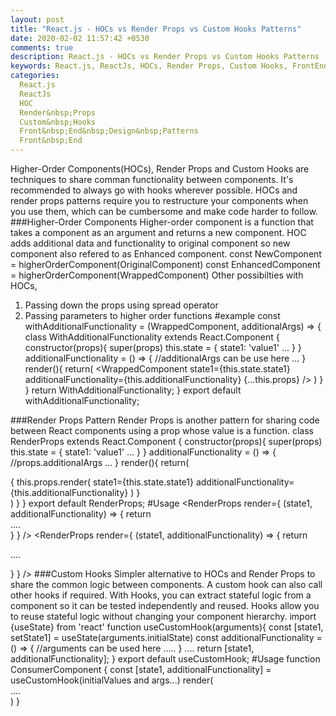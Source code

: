 ```yaml
---
layout: post
title: "React.js - HOCs vs Render Props vs Custom Hooks Patterns"
date: 2020-02-02 11:57:42 +0530
comments: true
description: React.js - HOCs vs Render Props vs Custom Hooks Patterns
keywords: React.js, ReactJs, HOCs, Render Props, Custom Hooks, FrontEnd, Design Patterns
categories:
  React.js
  ReactJs
  HOC
  Render&nbsp;Props
  Custom&nbsp;Hooks
  Front&nbsp;End&nbsp;Design&nbsp;Patterns
  Front&nbsp;End
---
```


Higher-Order Components(HOCs), Render Props and Custom Hooks are techniques to share comman functionality between components. It's recommended to always go with hooks wherever possible. HOCs and render props patterns require you to restructure your components when you use them, which can be cumbersome and make code harder to follow.
###Higher-Order Components
Higher-order component is a function that takes a component as an argument and returns a new component. HOC adds additional data and functionality to original component so new component also refered to as Enhanced component.<!--more-->
	const NewComponent = higherOrderComponent(OriginalComponent)
	const EnhancedComponent = higherOrderComponent(WrappedComponent)
Other possibilties with HOCs,<br />
1. Passing down the props using spread operator <br />
2. Passing parameters to higher order functions
	#example 
	const withAdditionalFunctionality = (WrappedComponent, additionalArgs) => {
		class WithAdditionalFunctionality extends React.Component {
			constructor(props){
				super(props)
				this.state = { 
					state1: 'value1'
					... 
				}
			}
			additionalFunctionality = () => { 
				//additionalArgs can be use here 
				... 
			}
			render(){
				return( <WrappedComponent
							state1={this.state.state1} 
							additionalFunctionality={this.additionalFunctionality} 
							{...this.props} 
						/> )
			}
		}
		return WithAdditionalFunctionality;
	}
	export default withAdditionalFunctionality;

###Render Props Pattern
Render Props is another pattern for sharing code between React components using a prop whose value is a function. 
	class RenderProps extends React.Component {
			constructor(props){
				super(props)
				this.state = { 
					state1: 'value1'
					... 
				}
			}
			additionalFunctionality = () => { 
				//props.additionalArgs
				... 
			}
			render(){
				return(<div>
						{ this.props.render( state1={this.state.state1}
							additionalFunctionality={this.additionalFunctionality} ) }
					</div>)
			}
		}
		export default RenderProps;
		#Usage
		<RenderProps 
			render={ (state1, additionalFunctionality) => { return <div> .... </div> } } 
		/>
		<RenderProps 
			render={ (state1, additionalFunctionality) => { return <p> .... </p> } } 
		/>
###Custom Hooks
Simpler alternative to HOCs and Render Props to share the common logic between components. A custom hook can also call other hooks if required. With Hooks, you can extract stateful logic from a component so it can be tested independently and reused. Hooks allow you to reuse stateful logic without changing your component hierarchy. 
	import {useState} from 'react'
	function useCustomHook(arguments){
		const [state1, setState1] = useState(arguments.initialState)
		const additionalFunctionality = () => {
		   //arguments can be used here
		   .....
		}
		....
		return [state1, additionalFunctionality];
	}
	export default useCustomHook;
	#Usage
	function ConsumerComponent {
		const [state1, additionalFunctionality] = useCustomHook(initialValues and args...)
		render(
			<div>
				....
			</div>
		)
	}

